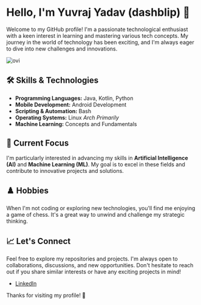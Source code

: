 # Hello, I'm Yuvraj Yadav (dashblip) 👋

Welcome to my GitHub profile! I'm a passionate technological enthusiast with a keen interest in learning and mastering various tech concepts. My journey in the world of technology has been exciting, and I'm always eager to dive into new challenges and innovations.

<img src="https://github-readme-stats.vercel.app/api/top-langs?username=dashBlip&show_icons=true&locale=en&layout=compact&theme=chartreuse-dark" alt="ovi" />

## 🛠️ Skills & Technologies

- **Programming Languages:** Java, Kotlin, Python
- **Mobile Development:** Android Development
- **Scripting & Automation:** Bash
- **Operating Systems:** Linux *Arch Primarily*
- **Machine Learning:** Concepts and Fundamentals

## 🌟 Current Focus

I'm particularly interested in advancing my skills in **Artificial Intelligence (AI)** and **Machine Learning (ML)**. My goal is to excel in these fields and contribute to innovative projects and solutions.

## ♟️ Hobbies

When I'm not coding or exploring new technologies, you'll find me enjoying a game of chess. It's a great way to unwind and challenge my strategic thinking.

## 📈 Let's Connect

Feel free to explore my repositories and projects. I'm always open to collaborations, discussions, and new opportunities. Don't hesitate to reach out if you share similar interests or have any exciting projects in mind!

- [LinkedIn](https://www.linkedin.com/in/yuvraj-yadav-324aa4323)

Thanks for visiting my profile! 🚀
